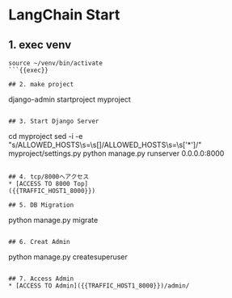 # LangChain Start

## 1. exec venv
```
source ~/venv/bin/activate
```{{exec}}

## 2. make project
```
django-admin startproject myproject
```{{exec}}

## 3. Start Django Server
```
cd myproject
sed -i -e "s/ALLOWED_HOSTS\s\=\s\[\]/ALLOWED_HOSTS\s=\s\[\'\*\'\]/" myproject/settings.py
python manage.py runserver 0.0.0.0:8000
```{{exec}}

## 4. tcp/8000へアクセス
* [ACCESS TO 8000 Top]
({{TRAFFIC_HOST1_8000}})

## 5. DB Migration
```
python manage.py migrate
```{{exec}}

## 6. Creat Admin
```
python manage.py createsuperuser
```{{exec}}

## 7. Access Admin
* [ACCESS TO Admin]({{TRAFFIC_HOST1_8000}})/admin/
